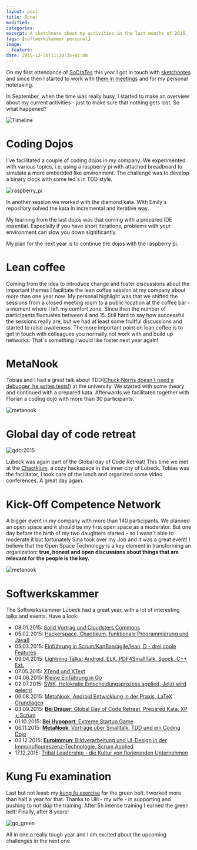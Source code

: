 ```yaml
---
layout: post
title: Done!
modified:
categories:
excerpt: A sketchnote about my activities in the last months of 2015.
tags: [softwerkskammer personal]
image:
  feature:
date: 2015-12-30T11:20:25+01:00
---
```

On my first attendance of [SoCraTes][1] this year I got in touch with [sketchnotes][2] and since then I started to work with [them in meetings][3] and for my personal notetaking.

In September, when the time was really busy, I started to make an overview about my current activities - just to make sure that nothing gets lost. So what happened?

![Timeline](/images/timeline_2015.png)

Coding Dojos
=====
I´ve facilitated a couple of coding dojos in my company. We experimented with various topics, i.e. using a raspberry pi with attached breadboard to simulate a more embedded like environment. The challenge was to develop a binary clock with some led´s in TDD style.

![raspberry_pi](/images/raspberry_pi_led.jpg)

In another session we worked with the diamond kata. With Emily´s repository solved the kata in incremental and iterative way.

My learning from the last dojos was that coming with a prepared IDE essential. Especially if you have short iterations, problems with your environment can slow you down significantly.

My plan for the next year is to continue the dojos with the raspberry pi.

Lean coffee
=====
Coming from the idea to introduce change and foster discussions about the important themes I facilitate the lean coffee session at my company about more than one year now. My personal highlight was that we shifted the sessions from a closed meeting room to a public location at the coffee bar - a moment where I left my comfort zone. Since then the number of participants fluctuates between 4 and 15. Still hard to say how successful the sessions really are, but we had at least some fruitful discussions and started to raise awareness.
The more important point on lean coffee is to get in touch with colleagues you normally not work with and build up networks. That´s something I would like foster next year again!

MetaNook
=====
Tobias and I had a great talk about TDD([Chuck Norris doesn´t need a debugger, he writes tests!][6]) at the university. We started with some theory and continued with a prepared kata. Afterwards we facilitated together with Florian a coding dojo with more than 30 participants.

![metanook](/images/metanook2015_dojo.jpg)

Global day of code retreat
=====
![gdcr2015](/images/gdcr2015_sketchnote.jpg)

Lübeck was again part of the Global day of Code Retreat! This time we met at the [Chaotkium][5], a cozy hackspace in the inner city of Lübeck. Tobias was the facilitator, I took care of the lunch and organized some video conferences. A great day again.  

Kick-Off Competence Network
=====
A bigger event in my company with more than 140 participants. We planned an open space and it should be my first open space as a moderator. But one day before the birth of my two daughters started - so I wasn´t able to moderate it but fortunately Sina took over my Job and it was a great event! I believe that the Open Space Technology is a key element in transforming an organization: **true, honest and open discussions about things that are relevant for the people is the key.**

![metanook](/images/cnetwork2015.jpg)

Softwerkskammer
=====
The Softwerkskammer Lübeck had a great year, with a lot of interesting talks and events. Have a look:

* 08.01.2015: [Solid Vortrag und Cloudsters Commons](https://www.softwerkskammer.org/activities/Treffen%20der%20Softwerkskammer%20L%C3%BCbeck)
* 05.02.2015: [Hackerspace, Chaotikum, funktionale Programmierung und Java8](https://www.softwerkskammer.org/activities/3_sw_luebeck)
* 05.03.2015: [Einführung in Scrum/KanBan/agile/lean, D - drei coole Features](https://www.softwerkskammer.org/activities/5_sw_luebeck)
* 09.04.2015: [Lightning Talks: Android, ELK, PDF4SmallTalk, Spock, C++ Ext. ](https://www.softwerkskammer.org/activities/5_sw_luebeck)
* 07.05.2015: [XTend und XText](https://www.softwerkskammer.org/activities/6_sw_luebeck)
* 04.06.2015: [Kleine Einführung in Go](https://www.softwerkskammer.org/activities/7_sw_luebeck)
* 02.07.2015: [SWK, Holokratie Entscheidungsprozess applied, Jetzt wird gelernt](https://www.softwerkskammer.org/activities/8_sw_luebeck)
* 06.08.2015: [MetaNook, Android Entwicklung in der Praxis, LaTeX Grundlagen](https://www.softwerkskammer.org/activities/9_sw_luebeck)
* 03.09.2015: [**Bei Dräger**: Global Day of Code Retreat, Prepared Kata, XP +  Scrum](https://www.softwerkskammer.org/activities/10_sw_luebeck)
* 01.10.2015: [**Bei Hypoport**: Extreme Startup Game](https://www.softwerkskammer.org/activities/11_sw_luebeck)
* 06.11.2015: [**MetaNook**: Vorträge über Smalltalk, TDD und ein Coding Dojo](https://www.softwerkskammer.org/activities/12_sw_luebeck)
* 03.12.2015: [**Euroimmun**: Bildverarbeitung und UI-Design in der Immunofloureszenz-Technologie, Scrum Applied](https://www.softwerkskammer.org/activities/13_sw_luebeck)
* 17.12.2015: [Tribal Leadership - die Kultur von florierenden Unternehmen](https://www.softwerkskammer.org/activities/13_2_sw_luebeck)

Kung Fu examination
=====
Last but not least: my [kung fu exercise][4] for the green belt. I worked more than half a year for that. Thanks to Ulli - my wife - in supporting and pushing to not skip the training. After 5h intense training I earned the green belt! Finally, after 8 years!

![go_green](/images/whkd_green_belt.jpg)

All in one a really tough year and I am excited about the upcoming challenges in the next one.

[1]: https://thilko.com/2015/08/30/socrates-2015/
[2]: http://sketchnote-love.com/
[3]: http://www.amazon.de/UZMO-Visuell-pr%C3%A4sentieren-dokumentieren-erkunden/dp/3868815171
[4]: http://www.sifumichael.de/
[5]: http://chaotikum.org/
[6]: https://frab.metameute.de/de/nook2015/public/events/70
